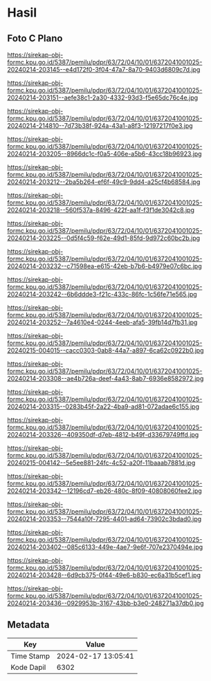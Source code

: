 # Hasil

## Foto C Plano

https://sirekap-obj-formc.kpu.go.id/5387/pemilu/pdpr/63/72/04/10/01/6372041001025-20240214-203145--e4d172f0-3f04-47a7-8a70-9403d6809c7d.jpg

https://sirekap-obj-formc.kpu.go.id/5387/pemilu/pdpr/63/72/04/10/01/6372041001025-20240214-203151--aefe38c1-2a30-4332-93d3-f5e65dc76c4e.jpg

https://sirekap-obj-formc.kpu.go.id/5387/pemilu/pdpr/63/72/04/10/01/6372041001025-20240214-214810--7d73b38f-924a-43a1-a8f3-12197217f0e3.jpg

https://sirekap-obj-formc.kpu.go.id/5387/pemilu/pdpr/63/72/04/10/01/6372041001025-20240214-203205--8966dc1c-f0a5-406e-a5b6-43cc18b96923.jpg

https://sirekap-obj-formc.kpu.go.id/5387/pemilu/pdpr/63/72/04/10/01/6372041001025-20240214-203212--2ba5b264-ef6f-49c9-9dd4-a25cf4b68584.jpg

https://sirekap-obj-formc.kpu.go.id/5387/pemilu/pdpr/63/72/04/10/01/6372041001025-20240214-203218--560f537a-8496-422f-aa1f-f3f1de3042c8.jpg

https://sirekap-obj-formc.kpu.go.id/5387/pemilu/pdpr/63/72/04/10/01/6372041001025-20240214-203225--0d5f4c59-f62e-49d1-85fd-9d972c60bc2b.jpg

https://sirekap-obj-formc.kpu.go.id/5387/pemilu/pdpr/63/72/04/10/01/6372041001025-20240214-203232--c71598ea-e615-42eb-b7b6-b4979e07c6bc.jpg

https://sirekap-obj-formc.kpu.go.id/5387/pemilu/pdpr/63/72/04/10/01/6372041001025-20240214-203242--6b6ddde3-f21c-433c-86fc-1c56fe71e565.jpg

https://sirekap-obj-formc.kpu.go.id/5387/pemilu/pdpr/63/72/04/10/01/6372041001025-20240214-203252--7a4610e4-0244-4eeb-afa5-39fb14d7fb31.jpg

https://sirekap-obj-formc.kpu.go.id/5387/pemilu/pdpr/63/72/04/10/01/6372041001025-20240215-004015--cacc0303-0ab8-44a7-a897-6ca62c0922b0.jpg

https://sirekap-obj-formc.kpu.go.id/5387/pemilu/pdpr/63/72/04/10/01/6372041001025-20240214-203308--ae4b726a-deef-4a43-8ab7-6936e8582972.jpg

https://sirekap-obj-formc.kpu.go.id/5387/pemilu/pdpr/63/72/04/10/01/6372041001025-20240214-203315--0283b45f-2a22-4ba9-ad81-072adae6c155.jpg

https://sirekap-obj-formc.kpu.go.id/5387/pemilu/pdpr/63/72/04/10/01/6372041001025-20240214-203326--409350df-d7eb-4812-b49f-d33679749ffd.jpg

https://sirekap-obj-formc.kpu.go.id/5387/pemilu/pdpr/63/72/04/10/01/6372041001025-20240215-004142--5e5ee881-24fc-4c52-a20f-11baaab7881d.jpg

https://sirekap-obj-formc.kpu.go.id/5387/pemilu/pdpr/63/72/04/10/01/6372041001025-20240214-203342--12196cd7-eb26-480c-8f09-40808060fee2.jpg

https://sirekap-obj-formc.kpu.go.id/5387/pemilu/pdpr/63/72/04/10/01/6372041001025-20240214-203353--7544a10f-7295-4401-ad64-73902c3bdad0.jpg

https://sirekap-obj-formc.kpu.go.id/5387/pemilu/pdpr/63/72/04/10/01/6372041001025-20240214-203402--085c6133-449e-4ae7-9e6f-707e2370494e.jpg

https://sirekap-obj-formc.kpu.go.id/5387/pemilu/pdpr/63/72/04/10/01/6372041001025-20240214-203428--6d9cb375-0f44-49e6-b830-ec6a31b5cef1.jpg

https://sirekap-obj-formc.kpu.go.id/5387/pemilu/pdpr/63/72/04/10/01/6372041001025-20240214-203436--0929953b-3167-43bb-b3e0-248271a37db0.jpg


## Metadata

| Key        | Value               |
| ---------- | ------------------- |
| Time Stamp | 2024-02-17 13:05:41 |
| Kode Dapil | 6302                |



